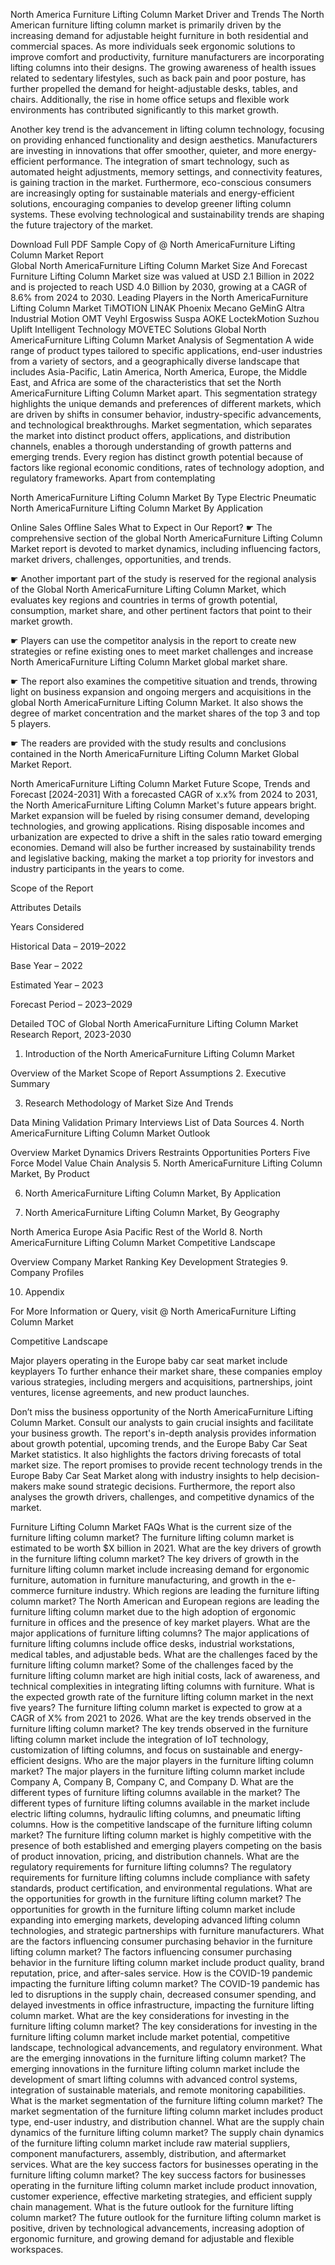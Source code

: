 North America Furniture Lifting Column Market Driver and Trends
The North American furniture lifting column market is primarily driven by the increasing demand for adjustable height furniture in both residential and commercial spaces. As more individuals seek ergonomic solutions to improve comfort and productivity, furniture manufacturers are incorporating lifting columns into their designs. The growing awareness of health issues related to sedentary lifestyles, such as back pain and poor posture, has further propelled the demand for height-adjustable desks, tables, and chairs. Additionally, the rise in home office setups and flexible work environments has contributed significantly to this market growth.

Another key trend is the advancement in lifting column technology, focusing on providing enhanced functionality and design aesthetics. Manufacturers are investing in innovations that offer smoother, quieter, and more energy-efficient performance. The integration of smart technology, such as automated height adjustments, memory settings, and connectivity features, is gaining traction in the market. Furthermore, eco-conscious consumers are increasingly opting for sustainable materials and energy-efficient solutions, encouraging companies to develop greener lifting column systems. These evolving technological and sustainability trends are shaping the future trajectory of the market.

Download Full PDF Sample Copy of @ North AmericaFurniture Lifting Column Market Report  
Global North AmericaFurniture Lifting Column Market Size And Forecast
Furniture Lifting Column Market size was valued at USD 2.1 Billion in 2022 and is projected to reach USD 4.0 Billion by 2030, growing at a CAGR of 8.6% from 2024 to 2030.
Leading Players in the North AmericaFurniture Lifting Column Market
TiMOTION
LINAK
Phoenix Mecano
GeMinG
Altra Industrial Motion
OMT Veyhl
Ergoswiss
Suspa
AOKE
LoctekMotion
Suzhou Uplift Intelligent Technology
MOVETEC Solutions
Global North AmericaFurniture Lifting Column Market Analysis of Segmentation
A wide range of product types tailored to specific applications, end-user industries from a variety of sectors, and a geographically diverse landscape that includes Asia-Pacific, Latin America, North America, Europe, the Middle East, and Africa are some of the characteristics that set the North AmericaFurniture Lifting Column Market apart. This segmentation strategy highlights the unique demands and preferences of different markets, which are driven by shifts in consumer behavior, industry-specific advancements, and technological breakthroughs. Market segmentation, which separates the market into distinct product offers, applications, and distribution channels, enables a thorough understanding of growth patterns and emerging trends. Every region has distinct growth potential because of factors like regional economic conditions, rates of technology adoption, and regulatory frameworks. Apart from contemplating

North AmericaFurniture Lifting Column Market By Type
Electric
Pneumatic
North AmericaFurniture Lifting Column Market By Application

Online Sales
Offline Sales
What to Expect in Our Report?
☛ The comprehensive section of the global North AmericaFurniture Lifting Column Market report is devoted to market dynamics, including influencing factors, market drivers, challenges, opportunities, and trends.

☛ Another important part of the study is reserved for the regional analysis of the Global North AmericaFurniture Lifting Column Market, which evaluates key regions and countries in terms of growth potential, consumption, market share, and other pertinent factors that point to their market growth.

☛ Players can use the competitor analysis in the report to create new strategies or refine existing ones to meet market challenges and increase North AmericaFurniture Lifting Column Market global market share.

☛ The report also examines the competitive situation and trends, throwing light on business expansion and ongoing mergers and acquisitions in the global North AmericaFurniture Lifting Column Market. It also shows the degree of market concentration and the market shares of the top 3 and top 5 players.

☛ The readers are provided with the study results and conclusions contained in the North AmericaFurniture Lifting Column Market Global Market Report.

North AmericaFurniture Lifting Column Market Future Scope, Trends and Forecast [2024-2031]
With a forecasted CAGR of x.x% from 2024 to 2031, the North AmericaFurniture Lifting Column Market's future appears bright. Market expansion will be fueled by rising consumer demand, developing technologies, and growing applications. Rising disposable incomes and urbanization are expected to drive a shift in the sales ratio toward emerging economies. Demand will also be further increased by sustainability trends and legislative backing, making the market a top priority for investors and industry participants in the years to come.

Scope of the Report

Attributes Details

Years Considered

Historical Data – 2019–2022

Base Year – 2022

Estimated Year – 2023

Forecast Period – 2023–2029

Detailed TOC of Global North AmericaFurniture Lifting Column Market Research Report, 2023-2030
1. Introduction of the North AmericaFurniture Lifting Column Market

Overview of the Market
Scope of Report
Assumptions
2. Executive Summary

3. Research Methodology of Market Size And Trends

Data Mining
Validation
Primary Interviews
List of Data Sources
4. North AmericaFurniture Lifting Column Market Outlook

Overview
Market Dynamics
Drivers
Restraints
Opportunities
Porters Five Force Model
Value Chain Analysis
5. North AmericaFurniture Lifting Column Market, By Product

6. North AmericaFurniture Lifting Column Market, By Application

7. North AmericaFurniture Lifting Column Market, By Geography

North America
Europe
Asia Pacific
Rest of the World
8. North AmericaFurniture Lifting Column Market Competitive Landscape

Overview
Company Market Ranking
Key Development Strategies
9. Company Profiles

10. Appendix

For More Information or Query, visit @ North AmericaFurniture Lifting Column Market

Competitive Landscape

Major players operating in the Europe baby car seat market include keyplayers To further enhance their market share, these companies employ various strategies, including mergers and acquisitions, partnerships, joint ventures, license agreements, and new product launches.

Don’t miss the business opportunity of the North AmericaFurniture Lifting Column Market. Consult our analysts to gain crucial insights and facilitate your business growth.
The report's in-depth analysis provides information about growth potential, upcoming trends, and the Europe Baby Car Seat Market statistics. It also highlights the factors driving forecasts of total market size. The report promises to provide recent technology trends in the Europe Baby Car Seat Market along with industry insights to help decision-makers make sound strategic decisions. Furthermore, the report also analyses the growth drivers, challenges, and competitive dynamics of the market.

Furniture Lifting Column Market FAQs
What is the current size of the furniture lifting column market?
The furniture lifting column market is estimated to be worth $X billion in 2021.
What are the key drivers of growth in the furniture lifting column market?
The key drivers of growth in the furniture lifting column market include increasing demand for ergonomic furniture, automation in furniture manufacturing, and growth in the e-commerce furniture industry.
Which regions are leading the furniture lifting column market?
The North American and European regions are leading the furniture lifting column market due to the high adoption of ergonomic furniture in offices and the presence of key market players.
What are the major applications of furniture lifting columns?
The major applications of furniture lifting columns include office desks, industrial workstations, medical tables, and adjustable beds.
What are the challenges faced by the furniture lifting column market?
Some of the challenges faced by the furniture lifting column market are high initial costs, lack of awareness, and technical complexities in integrating lifting columns with furniture.
What is the expected growth rate of the furniture lifting column market in the next five years?
The furniture lifting column market is expected to grow at a CAGR of X% from 2021 to 2026.
What are the key trends observed in the furniture lifting column market?
The key trends observed in the furniture lifting column market include the integration of IoT technology, customization of lifting columns, and focus on sustainable and energy-efficient designs.
Who are the major players in the furniture lifting column market?
The major players in the furniture lifting column market include Company A, Company B, Company C, and Company D.
What are the different types of furniture lifting columns available in the market?
The different types of furniture lifting columns available in the market include electric lifting columns, hydraulic lifting columns, and pneumatic lifting columns.
How is the competitive landscape of the furniture lifting column market?
The furniture lifting column market is highly competitive with the presence of both established and emerging players competing on the basis of product innovation, pricing, and distribution channels.
What are the regulatory requirements for furniture lifting columns?
The regulatory requirements for furniture lifting columns include compliance with safety standards, product certification, and environmental regulations.
What are the opportunities for growth in the furniture lifting column market?
The opportunities for growth in the furniture lifting column market include expanding into emerging markets, developing advanced lifting column technologies, and strategic partnerships with furniture manufacturers.
What are the factors influencing consumer purchasing behavior in the furniture lifting column market?
The factors influencing consumer purchasing behavior in the furniture lifting column market include product quality, brand reputation, price, and after-sales service.
How is the COVID-19 pandemic impacting the furniture lifting column market?
The COVID-19 pandemic has led to disruptions in the supply chain, decreased consumer spending, and delayed investments in office infrastructure, impacting the furniture lifting column market.
What are the key considerations for investing in the furniture lifting column market?
The key considerations for investing in the furniture lifting column market include market potential, competitive landscape, technological advancements, and regulatory environment.
What are the emerging innovations in the furniture lifting column market?
The emerging innovations in the furniture lifting column market include the development of smart lifting columns with advanced control systems, integration of sustainable materials, and remote monitoring capabilities.
What is the market segmentation of the furniture lifting column market?
The market segmentation of the furniture lifting column market includes product type, end-user industry, and distribution channel.
What are the supply chain dynamics of the furniture lifting column market?
The supply chain dynamics of the furniture lifting column market include raw material suppliers, component manufacturers, assembly, distribution, and aftermarket services.
What are the key success factors for businesses operating in the furniture lifting column market?
The key success factors for businesses operating in the furniture lifting column market include product innovation, customer experience, effective marketing strategies, and efficient supply chain management.
What is the future outlook for the furniture lifting column market?
The future outlook for the furniture lifting column market is positive, driven by technological advancements, increasing adoption of ergonomic furniture, and growing demand for adjustable and flexible workspaces.
